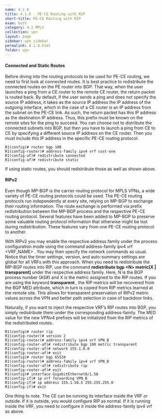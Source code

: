 ```yaml
---
name: 4.1.8
title: 4.1.8 - PE-CE Routing with RIP
short-title: PE-CE Routing with RIP
exam: both
category: 4.1 MPLS
collection: vpn
layout: page
sidebar: vpn_sidebar
permalink: 4.1.8.html
folder: vpn
---
```

#### Connected and Static Routes
Before diving into the routing protocols to be used for PE-CE routing, we need to first look at connected routes. It is best practice to redistribute the connected routes on the PE router into BGP. That way, when the user launches a ping from a CE router to the remote CE router, the return packet is routed back. By default, if the user sends a ping and does not specify the source IP address, it takes as the source IP address the IP address of the outgoing interface, which in the case of a CE router is an IP address from the subnet on the PE-CE link. As such, the return packet has this IP address as the destination IP address. Thus, this prefix must be known on the remote sites for the ping to succeed. You can choose not to distribute the connected subnets into BGP, but then you have to launch a ping from CE to CE by specifying a different source IP address on the CE router. Then you must include this IP address in the specific PE-CE routing protocol.
```
R1(config)# router bgp 100
R1(config-router)# address-family ipv4 vrf cust-one
R1(config-af)# redistribute connected
R1(config-af)# redistribute static
```
If using static routes, you should redistribute those as well as shown above.

#### RIPv2
Even though MP-BGP is the carrier routing protocol for MPLS VPNs, a wide variety of PE-CE routing protocols could be used. The PE-CE routing protocols run independently at every site, relying on MP-BGP to exchange their routing information. The route exchange is performed via prefix redistribution between the MP-BGP process and the respective PE-CE routing protocol. Several features have been added to MP-BGP to preserve some valuable routing protocol information that otherwise might be lost during redistribution. These features vary from one PE-CE routing protocol to another.

With RIPv2 you may enable the respective address family under the process configuration mode using the command address-family ipv4 vrf <VRF_NAME> . You may then specify the network commands as usual. Notice that the timer settings, version, and auto-summary settings are global for all VRFs with this approach. When you need to redistribute the MP-BGP routes into RIP, use the command **redistribute bgp \<N\> metric\[X \| transparent\]** under the respective address family. Here, N is the BGP process number (AS#) and X is the metric assigned to the RIP routes. If you are using the keyword **transparent** , the RIP metrics will be recovered from the BGP MED attribute, which in turn is copied from RIP metrics learned at the remote site. This allows for transparent preservation of RIPv2 metric values across the VPN and better path selection in case of backdoor links.

Naturally, if you want to inject the respective VRF’s RIP routes into BGP, you simply redistribute them under the corresponding address-family. The MED value for the new VPNv4 prefixes will be initialized from the RIP metrics of the redistributed routes.
```
R1(config)# router rip
R1(config-router)# version 2
R1(config-router)# address-family ipv4 vrf VPN_B
R1(config-router-af)# redistribute bgp 100 metric transparent
R1(config-router-af)# network 155.1.0.0
R1(config-router-af)# exit
R1(config)# router bgp 65534
R1(config-router)# address-family ipv4 vrf VPN_B
R1(config-router-af)# redistribute rip
R1(config-router-af)# exit
R1(config)# interface GigabitEthernet0/1.58
R1(config-if)# ip vrf forwarding VPN_B
R1(config-if)# ip address 155.1.58.5 255.255.255.0
R1(config-if)# exit
```

One thing to note. The CE can be running its interface inside the VRF or outside. If it is outside, you would configure RIP as normal. If it is running inside the VRF, you need to configure it inside the address-family ipv4 vrf as above.